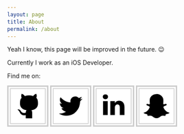 ```yaml
---
layout: page
title: About
permalink: /about
---
```


Yeah I know, this page will be improved in the future. 😉

Currently I work as an iOS Developer.

Find me on:

[![github.com][logo_github]](https://github.com/albinekcom)
[![twitter.com][logo_twitter]](https://twitter.com/albinekcom)
[![linkedin.com][logo_linkedin]](https://www.linkedin.com/in/albin-sadowski-b8b644a9)
[![snapchat.com][logo_snapchat]](https://www.snapchat.com/add/albinekcom)

[logo_github]: /assets/logo/github.svg "Github"
[logo_twitter]: /assets/logo/twitter.svg "Twitter"
[logo_linkedin]: /assets/logo/linkedin.svg "LinkedIn"
[logo_snapchat]: /assets/logo/snapchat.svg "Snapchat"
